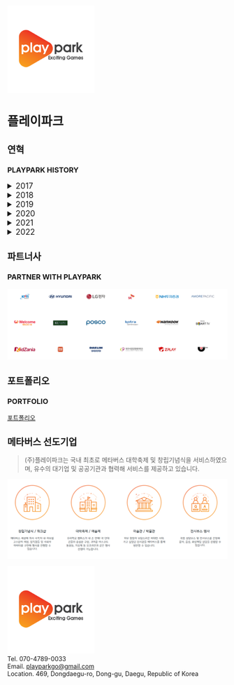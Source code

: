 <img src="https://github.com/Playpark-company/.github/blob/main/profile/playpark.png" style="width:200px"/><br />

# 플레이파크

## 연혁

### PLAYPARK HISTORY

<details>
<summary style="font-size:18px">2017</summary>

- (주)플레이파크 법인 설립
- 한국콘텐츠진흥원 체감형 아케이드 게임 개발 사업 수행
  - < 메카닉 워즈 VR > 개발
- SW융합기술고도화사업 참여 정보통신산업진흥원
- EBS 애니메이션 3D 컨버팅
  - 삼성 스마트TV VOD서비스
- 대구 시민안전테마파크
  - 지하철 화재 VR 훈련 시뮬레이터 개발
- 한국콘텐츠진흥원 우리문화복원사업 수행
  - 조선시대 무과시험 디지털 복원
- 숭례문 디지털 3D 복원

</details>
<details>
<summary style="font-size:18px">2018</summary>

- 대구 글로벌게임센터 게임제작지원사업 R&D 과제 수행
  - 실감나는 AR 모바일게임 < Zombie Shooter > 개발
- 리얼 로봇배틀 VR 어트랙션 게임 개발
  - 한국, 중국 시장 출시
- 지하철화재 대피 훈련 VR 콘텐츠 개발
  - 대구 지하철 중앙로 화재 상황을 VR로 체험하며 대피하는 훈련 컨텐츠 개발
- 중소기업청 창업성장기술개발사업 R&D 과제 수행
  - < VR호러 어트랙션 게임 시스템 개발 >
- 두산 인프라코어 공작기계 교육용 VR시뮬레이터 개발
- 대구글로벌게임센터 게임제작지원사업 R&D 과제 수행
  - 모바일게임 < OFFICE KNIGHTS - RPG > 개발

</details>
<details>
<summary style="font-size:18px">2019</summary>

- 미국 크라우드펀딩 INDIEGOGO 론칭
  - 모바일게임 < Zombie Shooter > 미국 크라우드펀딩 INDIEGOGO에 론칭
- 중소벤처기업부 창업성장기술개발사업 R&D과제 선정
  - 모바일, VR 게임 연동이 가능한 `모바일/VR어트랙션 게임` 개발
- 산업현장 VR안전체험 컨텐츠 개발
  - HMD 착용하고 산업현장 안전교육훈련을 받을 수 있는 컨텐츠 개발
- 키자니아 한국타이어관 운전면허시험 체험 컨텐츠 개발
  - 어린이 직업체험 테마파크 체험 게임 컨텐츠 개발
- 두산 인프라코어 공작기계 3D 홍보영상 개발

</details>
</details>
<details>
<summary style="font-size:18px">2020</summary>

- 대림산업현장 VR안전체험 컨텐츠 개발
  - 현장에서 실제 일어날 수 있는 산업 재해를 VR 안전 컨텐츠 체험을 통해 예방
- 워터몬 AR게임 개발
  - 물 주변에서 출현하는 워터 몬스터를 포획하는 모바일 AR 게임 컨텐츠 개발
- 인명구조 로켓발사기 AR 훈련 컨텐크 개발
  - 전국 주요 유원지에 설치된 `수난인명구조용 로켓발사기`안내 및 훈련을 위한 AR 컨텐츠 개발
- 리얼로봇배틀 VR어트랙션 게임 시즌3 개발 완료
  - 실제 로봇을 타고 배틀을 즐기는 듯한 실감나는 VR 어트랙션 게임
  - 시즌 3 추가 컨텐츠 개발
- 온게임넷 방송 출연
  - TURNUP 100인의 선택 게임 오디션 출연
  - 일반인, 전문가 평가단들의 평가 최고 점수 획득

</details>
</details>
<details>
<summary style="font-size:18px">2021</summary>

- NH투자증권 메타버스 앱 개발
  - NH투자증권 프리미엄 고객을 대상으로 메타버스에서 상담 및 강의 등의 서비스 진행
- 웰컴금융그룹 메타버스 창립기념행사 진행
  - 메타버스 "웰컴아일랜드"를 구축하여 창립기념행사 서비스 진행
  - PC, 안드로이드, IOS 동시 접속 시스템 개발
- 아모레퍼시픽 메타버스 창립기념행사 진행
  - 아모레퍼시픽 본사를 메타버스로 완벽 구현하여 76주년 창립기념행사를 진행
  - PC, 안드로이드, IOS 동시 접속 시스템 개발
- 건국유니버스 메타버스 축제 구현
  - PC, 안드로이드, IOS 동시 접속 시스템 개발
- KOTRA 가상전시관 웹사이트 개발
  - 한국무역투자진흥공사 기업홍보영상 가상전시관 개발 및 납품

</details>
<details>
<summary style="font-size:18px">2022</summary>

- SK mySUNI 온보딩 메타버스
  - sk 교육플랫폼 mySUNI를 메타버스로 구축하여 연계 서비스 진행
- LG전자 메타버스
  - 생활가전을 구매하여 사용해볼 수 있는 LG전자 메타버스 개발
- 현대자동차 전시 메타버스
  - 현대자동차 NATURE WEEK 전시회를 메타버스로 진행
- 키온버스 한국과학기술정보연구원 메타버스
  - 사이언스ON 연동 오픈 협업 메타버스 플랫폼 개발
  - 화상 채팅 시스템 개발
- 울릉도 메타버스
  - 울릉도 관광 메타버스 데모버전 개발

</details>

## 파트너사

### PARTNER WITH PLAYPARK

![image](https://github.com/Playpark-company/.github/blob/main/profile/partner.png)

## 포트폴리오

### PORTFOLIO

[포트폴리오](https://playparkgo.com/portfolio.html)

## 메타버스 선도기업

> (주)플레이파크는 국내 최초로 메타버스 대학축제 및 창립기념식을 서비스하였으며,
> 유수의 대기업 및 공공기관과 협력해 서비스를 제공하고 있습니다.

![image](https://github.com/Playpark-company/.github/blob/main/profile/metaverse.png)

<img src="https://github.com/Playpark-company/.github/blob/main/profile/playpark.png" style="width:200px"/><br />
Tel. 070-4789-0033  
Email. playparkgo@gmail.com  
Location. 469, Dongdaegu-ro, Dong-gu, Daegu, Republic of Korea
